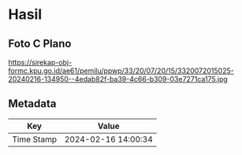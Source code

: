 # Hasil

## Foto C Plano

https://sirekap-obj-formc.kpu.go.id/ae61/pemilu/ppwp/33/20/07/20/15/3320072015025-20240216-134950--4edab82f-ba39-4c66-b309-03e7271ca175.jpg


## Metadata

| Key        | Value               |
| ---------- | ------------------- |
| Time Stamp | 2024-02-16 14:00:34 |



